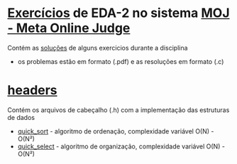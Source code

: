 # [Exercícios](eda2/exercises/) de EDA-2 no sistema [MOJ - Meta Online Judge](https://moj.naquadah.com.br/)

Contém as [soluções](exercises/) de alguns exercicios durante a disciplina  
- os problemas estão em formato (.pdf) e as resoluções em formato (.c)

# [headers](headers/)
Contém os arquivos de cabeçalho (.h) com a implementação das estruturas de dados  
- [quick_sort](headers/quick_sort.h) - algoritmo de ordenação, complexidade variável O(N) - O(N²)  
- [quick_select](headers/quick_select.h) - algoritmo de organização, complexidade variável O(N) - O(N²)  
